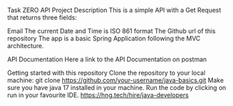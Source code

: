 Task ZERO API
Project Description
This is a simple API with a Get Request that returns three fields:

Email
The current Date and Time is ISO 861 format
The Github url of this repository
The app is a basic Spring Application following the MVC architecture.

API Documentation
Here a link to the API Documentation on postman 

Getting started with this repository
Clone the repository to your local machine: git clone https://github.com/your-username/java-basics.git
Make sure you have java 17 installed in your machine.
Run the code by clicking on run in your favourite IDE.
https://hng.tech/hire/java-developers